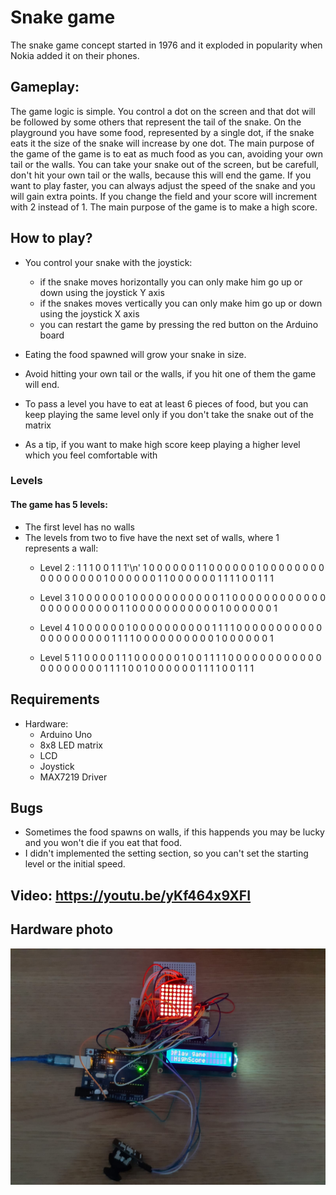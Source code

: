 # Snake game

The snake game concept started in 1976 and it exploded in popularity when Nokia added it on their phones.

## Gameplay:

The game logic is simple. You control a dot on the screen and that dot will be followed by some others that represent the tail of the snake. On the playground you have some food, represented by a single dot, if the snake eats it the size of the snake will increase by one dot. The main purpose of the game of the game is to eat as much food as you can, avoiding your own tail or the walls. You can take your snake out of the screen, but be carefull, don't hit your own tail or the walls, because this will end the game. If you want to play faster, you can always adjust the speed of the snake and you will gain extra points. If you change the field and your score will increment with 2 instead of 1. The main purpose of the game is to make a high score.


## How to play?
* You control your snake with the joystick:
	* if the snake moves horizontally you can only make him go up or down using the joystick Y axis
	* if the snakes moves vertically you can only make him go up or down using the joystick X axis
	* you can restart the game by pressing the red button on the Arduino board
	
* Eating the food spawned will grow your snake in size.

* Avoid hitting your own tail or the walls, if you hit one of them the game will end.
* To pass a level you have to eat at least 6 pieces of food, but you can keep playing the same level only if you don't take the snake out of the matrix
* As a tip, if you want to make high score keep playing a higher level which you feel comfortable with

### Levels
#### The game has 5 levels:
* The first level has no walls
* The levels from two to five have the next set of walls, where 1 represents a wall:
	* Level 2 :
		  1 1 1 0 0 1 1 1'\n'
		  1 0 0 0 0 0 0 1
		  1 0 0 0 0 0 0 1
		  0 0 0 0 0 0 0 0
		  0 0 0 0 0 0 0 0
		  1 0 0 0 0 0 0 1
		  1 0 0 0 0 0 0 1
		  1 1 1 0 0 1 1 1
		
	* Level 3 
		  1 0 0 0 0 0 0 1
		  0 0 0 0 0 0 0 0
		  0 0 0 1 1 0 0 0
		  0 0 0 0 0 0 0 0
		  0 0 0 0 0 0 0 0
		  0 0 0 1 1 0 0 0
		  0 0 0 0 0 0 0 0
		  1 0 0 0 0 0 0 1
	* Level 4 
		  1 0 0 0 0 0 0 1
		  0 0 0 0 0 0 0 0
		  0 0 1 1 1 1 0 0
		  0 0 0 0 0 0 0 0
		  0 0 0 0 0 0 0 0
		  0 0 1 1 1 1 0 0
		  0 0 0 0 0 0 0 0
		  1 0 0 0 0 0 0 1
	* Level 5 
		  1 1 0 0 0 0 1 1
		  1 0 0 0 0 0 0 1
		  0 0 1 1 1 1 0 0
		  0 0 0 0 0 0 0 0
		  0 0 0 0 0 0 0 0
		  0 0 1 1 1 1 0 0
		  1 0 0 0 0 0 0 1
		  1 1 1 0 0 1 1 1
	


## Requirements
* Hardware:
	* Arduino Uno
	* 8x8 LED matrix
	* LCD
	* Joystick
	* MAX7219 Driver

## Bugs
* Sometimes the food spawns on walls, if this happends you may be lucky and you won't die if you eat that food.
* I didn't implemented the setting section, so you can't set the starting level or the initial speed.

## Video: https://youtu.be/yKf464x9XFI

## Hardware photo
![](Components.jpeg)
